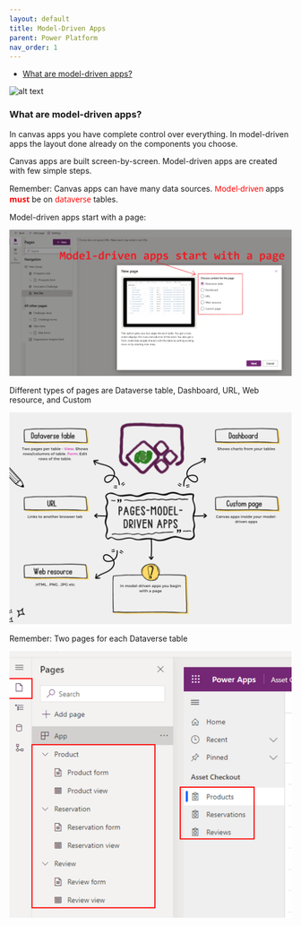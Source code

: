 ```yaml
---
layout: default
title: Model-Driven Apps
parent: Power Platform
nav_order: 1
---
```

- [What are model-driven apps?](#what-are-model-driven-apps)

![alt text](image-89.png)
### What are model-driven apps?

In canvas apps you have complete control over everything. In model-driven apps the layout done already  on the components you choose.

Canvas apps are built screen-by-screen. Model-driven apps are created with few simple steps.

Remember: Canvas apps can have many data sources. <span style="color: red; font-family: Segoe UI, sans-serif;">Model-driven</span> apps <span style="color: red; font-family: Segoe UI, sans-serif;">**must**</span> be on <span style="color: red; font-family: Segoe UI, sans-serif;">dataverse</span> tables.

Model-driven apps start with a page:

![alt text](image-88.png)

Different types of pages are Dataverse table, Dashboard, URL, Web resource, and Custom

![alt text](pages_model_driven_apps.png)

Remember: Two pages for each Dataverse table

![alt text](image-90.png)